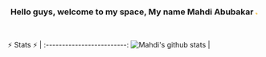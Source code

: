 <h3 align ="center"> Hello guys, welcome to my space, My name Mahdi Abubakar <img src="https://raw.githubusercontent.com/ABSphreak/ABSphreak/master/gifs/Hi.gif" width="5px"> </h3>
&nbsp;

⚡ Stats ⚡ |
:-------------------------:
![Mahdi's github stats](https://github-readme-stats.vercel.app/api?username=mxhdiqaim&show_icons=true&count_private=true&hide_border=true&title_color=70a5fd&icon_color=bf91f3&text_color=38bdae&bg_color=0d1117) |

&nbsp;
